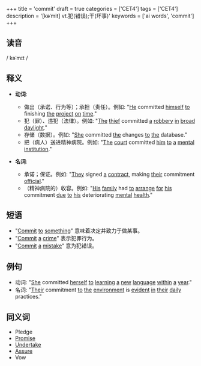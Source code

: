+++
title = 'commit'
draft = true
categories = ['CET4']
tags = ['CET4']
description = '[kəˈmit] vt.犯(错误);干(坏事)'
keywords = ['ai words', 'commit']
+++

## 读音
/ kəˈmɪt /

## 释义
- **动词**:
  - 做出（承诺、行为等）；承担（责任）。例如: "[He](/zh/post/he/) committed [himself](/zh/post/himself/) [to](/zh/post/to/) finishing [the](/zh/post/the/) [project](/zh/post/project/) [on](/zh/post/on/) [time](/zh/post/time/)."
  - 犯（罪）、违犯（法律）。例如: "[The](/zh/post/the/) [thief](/zh/post/thief/) committed [a](/zh/post/a/) [robbery](/zh/post/robbery/) [in](/zh/post/in/) [broad](/zh/post/broad/) [daylight](/zh/post/daylight/)."
  - 存储（数据）。例如: "[She](/zh/post/she/) committed [the](/zh/post/the/) changes [to](/zh/post/to/) [the](/zh/post/the/) database."
  - 把（病人）送进精神病院。例如: "[The](/zh/post/the/) [court](/zh/post/court/) committed [him](/zh/post/him/) [to](/zh/post/to/) [a](/zh/post/a/) [mental](/zh/post/mental/) [institution](/zh/post/institution/)."

- **名词**:
  - 承诺；保证。例如: "[They](/zh/post/they/) signed [a](/zh/post/a/) [contract](/zh/post/contract/), making [their](/zh/post/their/) commitment [official](/zh/post/official/)."
  - （精神病院的）收容。例如: "[His](/zh/post/his/) [family](/zh/post/family/) had [to](/zh/post/to/) [arrange](/zh/post/arrange/) [for](/zh/post/for/) [his](/zh/post/his/) commitment [due](/zh/post/due/) [to](/zh/post/to/) [his](/zh/post/his/) deteriorating [mental](/zh/post/mental/) [health](/zh/post/health/)."

## 短语
- "[Commit](/zh/post/commit/) [to](/zh/post/to/) [something](/zh/post/something/)" 意味着决定并致力于做某事。
- "[Commit](/zh/post/commit/) [a](/zh/post/a/) [crime](/zh/post/crime/)" 表示犯罪行为。
- "[Commit](/zh/post/commit/) [a](/zh/post/a/) [mistake](/zh/post/mistake/)" 意为犯错误。

## 例句
- 动词: "[She](/zh/post/she/) committed [herself](/zh/post/herself/) [to](/zh/post/to/) [learning](/zh/post/learning/) [a](/zh/post/a/) [new](/zh/post/new/) [language](/zh/post/language/) [within](/zh/post/within/) [a](/zh/post/a/) [year](/zh/post/year/)."
- 名词: "[Their](/zh/post/their/) commitment [to](/zh/post/to/) [the](/zh/post/the/) [environment](/zh/post/environment/) is [evident](/zh/post/evident/) [in](/zh/post/in/) [their](/zh/post/their/) [daily](/zh/post/daily/) practices."

## 同义词
- Pledge
- [Promise](/zh/post/promise/)
- [Undertake](/zh/post/undertake/)
- [Assure](/zh/post/assure/)
- Vow

